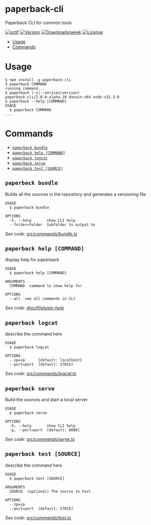 paperback-cli
=============

Paperback CLI for common tools

[![oclif](https://img.shields.io/badge/cli-oclif-brightgreen.svg)](https://oclif.io)
[![Version](https://img.shields.io/npm/v/paperback-cli.svg)](https://npmjs.org/package/paperback-cli)
[![Downloads/week](https://img.shields.io/npm/dw/paperback-cli.svg)](https://npmjs.org/package/paperback-cli)
[![License](https://img.shields.io/npm/l/paperback-cli.svg)](https://github.com/FaizanDurrani/paperback-cli/blob/master/package.json)

<!-- toc -->
* [Usage](#usage)
* [Commands](#commands)
<!-- tocstop -->
# Usage
<!-- usage -->
```sh-session
$ npm install -g paperback-cli
$ paperback COMMAND
running command...
$ paperback (-v|--version|version)
paperback-cli/2.0.0-alpha.10 darwin-x64 node-v15.3.0
$ paperback --help [COMMAND]
USAGE
  $ paperback COMMAND
...
```
<!-- usagestop -->
# Commands
<!-- commands -->
* [`paperback bundle`](#paperback-bundle)
* [`paperback help [COMMAND]`](#paperback-help-command)
* [`paperback logcat`](#paperback-logcat)
* [`paperback serve`](#paperback-serve)
* [`paperback test [SOURCE]`](#paperback-test-source)

## `paperback bundle`

Builds all the sources in the repository and generates a versioning file

```
USAGE
  $ paperback bundle

OPTIONS
  -h, --help       show CLI help
  --folder=folder  Subfolder to output to
```

_See code: [src/commands/bundle.ts](https://github.com/FaizanDurrani/paperback-cli/blob/v2.0.0-alpha.10/src/commands/bundle.ts)_

## `paperback help [COMMAND]`

display help for paperback

```
USAGE
  $ paperback help [COMMAND]

ARGUMENTS
  COMMAND  command to show help for

OPTIONS
  --all  see all commands in CLI
```

_See code: [@oclif/plugin-help](https://github.com/oclif/plugin-help/blob/v3.2.3/src/commands/help.ts)_

## `paperback logcat`

describe the command here

```
USAGE
  $ paperback logcat

OPTIONS
  --ip=ip      [default: localhost]
  --port=port  [default: 27015]
```

_See code: [src/commands/logcat.ts](https://github.com/FaizanDurrani/paperback-cli/blob/v2.0.0-alpha.10/src/commands/logcat.ts)_

## `paperback serve`

Build the sources and start a local server

```
USAGE
  $ paperback serve

OPTIONS
  -h, --help       show CLI help
  -p, --port=port  [default: 8080]
```

_See code: [src/commands/serve.ts](https://github.com/FaizanDurrani/paperback-cli/blob/v2.0.0-alpha.10/src/commands/serve.ts)_

## `paperback test [SOURCE]`

describe the command here

```
USAGE
  $ paperback test [SOURCE]

ARGUMENTS
  SOURCE  (optional) The source to test

OPTIONS
  --ip=ip
  --port=port  [default: 27015]
```

_See code: [src/commands/test.ts](https://github.com/FaizanDurrani/paperback-cli/blob/v2.0.0-alpha.10/src/commands/test.ts)_
<!-- commandsstop -->
